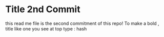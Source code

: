 # Title 2nd Commit
this read me file is the second commitment of this repo!
  To make a bold , title like one you see at top type : hash <title>
